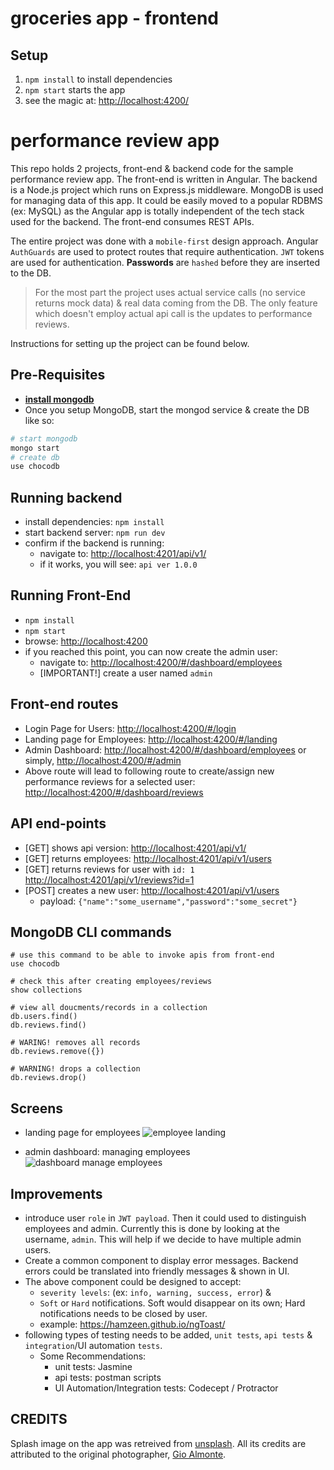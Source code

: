 # groceries app - frontend

## Setup

1. `npm install` to install dependencies
2. `npm start` starts the app
3.  see the magic at: <http://localhost:4200/>



# performance review app
This repo holds 2 projects, front-end & backend code for the sample performance review app.
The front-end is written in Angular. The backend is a Node.js project which runs on Express.js middleware. 
MongoDB is used for managing data of this app. It could be easily moved to a 
popular RDBMS (ex: MySQL) as the Angular app is totally independent of the 
tech stack used for the backend. The front-end consumes REST APIs.


The entire project was done with a `mobile-first` design approach.
Angular `AuthGuards` are used to protect routes that require authentication.
`JWT` tokens are used for authentication. **Passwords** are `hashed` before they are inserted to the DB.

> For the most part the project uses actual service calls (no service returns mock data) & 
real data coming from the DB. The only feature which doesn't employ actual api call is the 
updates to performance reviews.

Instructions for setting up the project can be found below. 


## Pre-Requisites ##
* [**install mongodb**](https://treehouse.github.io/installation-guides/mac/mongo-mac.html)
* Once you setup MongoDB, start the mongod service & create the DB like so:
```sh
# start mongodb
mongo start
# create db
use chocodb
```


## Running backend
* install dependencies:
    ```npm install```
* start backend server:
    ```npm run dev```
* confirm if the backend is running: 
    * navigate to: <http://localhost:4201/api/v1/>
    * if it works, you will see: `api ver 1.0.0`

## Running Front-End
* ```npm install```
* ```npm start```
* browse: <http://localhost:4200>
* if you reached this point, you can now create the admin user:
    * navigate to: <http://localhost:4200/#/dashboard/employees>
    * [IMPORTANT!] create a user named `admin`

## Front-end routes
* Login Page for Users: <http://localhost:4200/#/login>
* Landing page for Employees: <http://localhost:4200/#/landing>
* Admin Dashboard: <http://localhost:4200/#/dashboard/employees> or 
simply, <http://localhost:4200/#/admin>
* Above route will lead to following route to create/assign new performance reviews for a selected user: <http://localhost:4200/#/dashboard/reviews>

## API end-points
* [GET]  shows api version: <http://localhost:4201/api/v1/>
* [GET]  returns employees: <http://localhost:4201/api/v1/users>
* [GET]  returns reviews for user with `id: 1` <http://localhost:4201/api/v1/reviews?id=1>
* [POST] creates a new user: <http://localhost:4201/api/v1/users>
    * payload: `{"name":"some_username","password":"some_secret"}`

## MongoDB CLI commands
```
# use this command to be able to invoke apis from front-end
use chocodb

# check this after creating employees/reviews
show collections

# view all doucments/records in a collection
db.users.find()
db.reviews.find()

# WARING! removes all records
db.reviews.remove({})

# WARNING! drops a collection
db.reviews.drop()
```

## Screens

* landing page for employees
![employee landing](https://raw.githubusercontent.com/hamzeen/FullStackEngineerChallenge/master/screenshots/003_landing_page_employees.png)

* admin dashboard: managing employees
![dashboard manage employees](https://raw.githubusercontent.com/hamzeen/FullStackEngineerChallenge/master/screenshots/004_dashboard_admin.png)


## Improvements
* introduce user `role` in `JWT payload`. Then it could used to distinguish employees and admin. 
Currently this is done by looking at the username, `admin`. 
This will help if we decide to have multiple admin users.
* Create a common component to display error messages. Backend errors could be translated into friendly messages & shown in UI.
* The above component could be designed to accept:
    * `severity levels`: (ex: `info, warning, success, error`) & 
    * `Soft` or `Hard` notifications. Soft would disappear on its own; Hard notifications needs to be closed by user.
    * example: <https://hamzeen.github.io/ngToast/>
* following types of testing needs to be added, `unit tests`, `api tests` & `integration`/UI automation `tests`.
    * Some Recommendations: 
        * unit tests: Jasmine
        * api tests: postman scripts
        * UI Automation/Integration tests: Codecept / Protractor


## CREDITS ##
Splash image on the app was retreived from [unsplash](http://unsplash.com). 
All its credits are attributed to the original photographer, [Gio Almonte](https://unsplash.com/@gpenguin).

